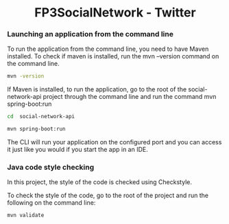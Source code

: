 # <h1 align="center"> FP3SocialNetwork - Twitter </h1>

### Launching an application from the command line

To run the application from the command line, you need to have Maven installed. To check if maven is installed, run the mvn –version command on the command line.
```sh
mvn -version
```

If Maven is installed, to run the application, go to the root of the social-network-api project through the command line and run the command mvn spring-boot:run
```sh
cd  social-network-api
```
```sh
mvn spring-boot:run
```

The CLI will run your application on the configured port and you can access it just like you would if you start the app in an IDE.

### Java code style checking

In this project, the style of the code is checked using Checkstyle.

To check the style of the code, go to the root of the project and run the following on the command line:
```sh
mvn validate
```